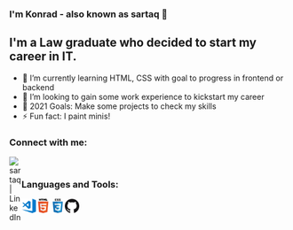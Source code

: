 ###  I'm Konrad - also known as sartaq 👋

## I'm a Law graduate who decided to start my career in IT.
- 🌱 I’m currently learning HTML, CSS with goal to progress in frontend or backend
- 👯 I’m looking to gain some work experience to kickstart my career
- 🥅 2021 Goals: Make some projects to check my skills
- ⚡ Fun fact: I paint minis!

### Connect with me:
[<img align="left" alt="sartaq | LinkedIn" width="22px" src="https://cdn.jsdelivr.net/npm/simple-icons@v3/icons/linkedin.svg" />][linkedin]

<br />

### Languages and Tools:
<div>
<img align="left" alt="Visual Studio Code" width="26px" src="https://raw.githubusercontent.com/github/explore/80688e429a7d4ef2fca1e82350fe8e3517d3494d/topics/visual-studio-code/visual-studio-code.png" />
<img align="left" alt="HTML5" width="26px" src="https://raw.githubusercontent.com/github/explore/80688e429a7d4ef2fca1e82350fe8e3517d3494d/topics/html/html.png" />
<img align="left" alt="CSS3" width="26px" src="https://raw.githubusercontent.com/github/explore/80688e429a7d4ef2fca1e82350fe8e3517d3494d/topics/css/css.png" />
<img align="left" alt="GitHub" width="26px" src="https://raw.githubusercontent.com/github/explore/78df643247d429f6cc873026c0622819ad797942/topics/github/github.png" />
</div>

<br />
<br />

[linkedin]: https://www.linkedin.com/in/konrad-chwaszczewski-19ba801ba/